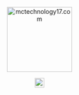 <div align="center">

  [<img align="center" alt="mctechnology17.com" width="150px" height="150px" src="https://github.com/mctechnology17/mctechnology17/blob/main/src/vimtools2.GIF" />][youtube]

</div>


<div align="center">

  [<img align="center" alt="MC Technology | YouTube" width="22px" src="https://github.com/mctechnology17/mctechnology17/blob/main/src/youtube.png" />][youtube]
  

[twitter]: https://twitter.com/mctechnology17
[youtube]: https://www.youtube.com/channel/UCTHOles-F40OKSdeLpIDUSQ
[reddit]:https://www.reddit.com/user/mctechnology17

</div>
